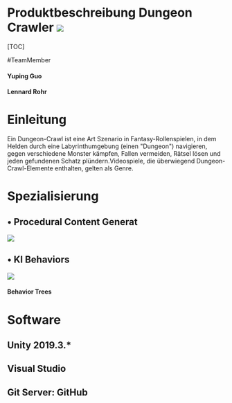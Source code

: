 # Produktbeschreibung  Dungeon Crawler ![](https://i.imgur.com/NR7uWhb.jpg)


[TOC]

#TeamMember
#### Yuping Guo
#### Lennard Rohr

# Einleitung
Ein Dungeon-Crawl ist eine Art Szenario in Fantasy-Rollenspielen, in dem Helden durch eine Labyrinthumgebung (einen "Dungeon") navigieren, gegen verschiedene Monster kämpfen, Fallen vermeiden, Rätsel lösen und jeden gefundenen Schatz plündern.Videospiele, die überwiegend Dungeon-Crawl-Elemente enthalten, gelten als Genre.

# Spezialisierung
## • Procedural Content Generat
![](https://i.imgur.com/Odk03AM.jpg)

    
## • KI Behaviors
![](https://i.imgur.com/F6M3Xvw.jpg)

#### Behavior Trees



# Software
## Unity 2019.3.* 
## Visual Studio 
## Git Server: GitHub

